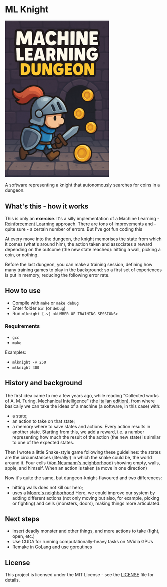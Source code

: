 # ML Knight

<img src="Banner.png" height="500">

A software representing a knight that autonomously searches for coins in a dungeon.

## What's this - how it works
This is only an **exercise**. It's a silly implementation of a Machine Learning - [Reinforcement Learning](https://en.wikipedia.org/wiki/Reinforcement_learning) approach. There are tons of improvements and - quite sure - a certain number of errors. But I've got fun coding this

At every move into the dungeon, the knight memorises the state from which it comes (what's around him), the action taken and associates a reward depending on the outcome (the new state reached): hitting a wall, picking a coin, or nothing.

Before the last dungeon, you can make a training session, defining how many training games to play in the background: so a first set of experiences is put in memory, reducing the following error rate.

## How to use
- Compile with `make` or `make debug`
- Enter folder `bin` (or `debug`)
- Run `mlknight [-v] <NUMBER OF TRAINING SESSIONS>`

### Requirements
- `gcc`
- `make`

Examples:
- `mlknight -v 250`
- `mlknight 400`

## History and background
The first idea came to me a few years ago, while reading "Collected works of A. M. Turing. Mechanical Intelligence" (the [Italian edition](https://www.bollatiboringhieri.it/libri/alan-m-turing-intelligenza-meccanica-9788833908809/)), from where basically we can take the ideas of a machine (a software, in this case) with:
- a state;
- an action to take on that state;
- a memory where to save states and actions.
Every action results in another state.
Starting from this, we add a reward, i.e. a number representing how much the result of the action (the new state) is similar to one of the expected states.

Then I wrote a little Snake-style game following these guidelines: the states are the circumstances (literally!) in which the snake could be, the world around it. Four cells ([Von Neumann's neighborhood](https://en.wikipedia.org/wiki/Von_Neumann_neighborhood)) showing empty, walls, apple, and himself.
When an action is taken (a move in one direction)

Now it's quite the same, but dungeon-knight-flavoured and two differences:
- hitting walls does not kill our hero;
- uses a [Moore's neighborhood](https://en.wikipedia.org/wiki/Moore_neighborhood)
Here, we could improve our system by adding different actions (not only moving but also, for example, picking or fighting) and cells (monsters, doors), making things more articulated.

## Next steps
- Insert deadly monster and other things, and more actions to take (fight, open, etc.) 
- Use CUDA for running computationally-heavy tasks on NVidia GPUs
- Remake in GoLang and use goroutines

## License
This project is licensed under the MIT License - see the [LICENSE](LICENSE) file for details.